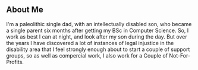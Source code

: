 ## About Me

I'm a paleolithic single dad, with an intellectually disabled son, who became a single parent six months after getting my BSc in Computer Science.
So, I work as best I can at night, and look after my son during the day. But over the years I have discovered a lot of instances of legal injustice
in the disability area that I feel strongly enough about to start a couple of support groups, so as well as compercial work, I also work for a
Couple of Not-For-Profits.



